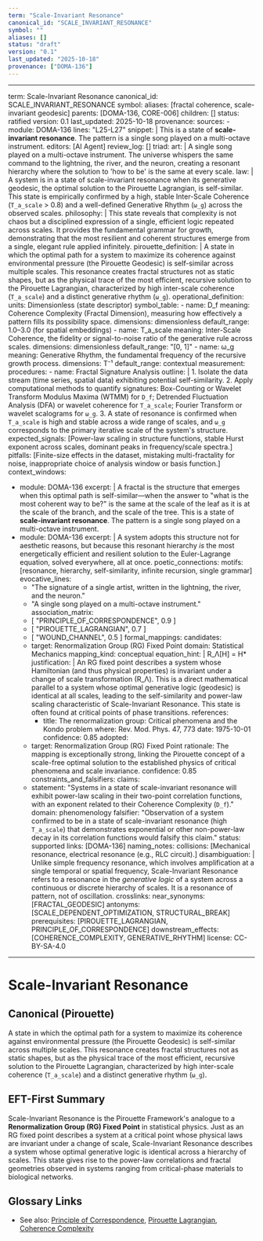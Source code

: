 ```yaml
---
term: "Scale-Invariant Resonance"
canonical_id: "SCALE_INVARIANT_RESONANCE"
symbol: ""
aliases: []
status: "draft"
version: "0.1"
last_updated: "2025-10-18"
provenance: ["DOMA-136"]
---
```


---
term: Scale-Invariant Resonance
canonical_id: SCALE_INVARIANT_RESONANCE
symbol: 
aliases: [fractal coherence, scale-invariant geodesic]
parents: [DOMA-136, CORE-006]
children: []
status: ratified
version: 0.1
last_updated: 2025-10-18
provenance:
  sources:
    - module: DOMA-136
      lines: "L25-L27"
      snippet: |
        This is a state of **scale-invariant resonance**. The pattern is a single song played on a multi-octave instrument.
  editors: [AI Agent]
  review_log: []
triad:
  art: |
    A single song played on a multi-octave instrument. The universe whispers the same command to the lightning, the river, and the neuron, creating a resonant hierarchy where the solution to 'how to be' is the same at every scale.
  law: |
    A system is in a state of scale-invariant resonance when its generative geodesic, the optimal solution to the Pirouette Lagrangian, is self-similar. This state is empirically confirmed by a high, stable Inter-Scale Coherence (`T_a_scale` > 0.8) and a well-defined Generative Rhythm (`ω_g`) across the observed scales.
  philosophy: |
    This state reveals that complexity is not chaos but a disciplined expression of a single, efficient logic repeated across scales. It provides the fundamental grammar for growth, demonstrating that the most resilient and coherent structures emerge from a single, elegant rule applied infinitely.
pirouette_definition: |
  A state in which the optimal path for a system to maximize its coherence against environmental pressure (the Pirouette Geodesic) is self-similar across multiple scales. This resonance creates fractal structures not as static shapes, but as the physical trace of the most efficient, recursive solution to the Pirouette Lagrangian, characterized by high inter-scale coherence (`T_a_scale`) and a distinct generative rhythm (`ω_g`).
operational_definition:
  units: Dimensionless (state descriptor)
  symbol_table:
    - name: D_f
      meaning: Coherence Complexity (Fractal Dimension), measuring how effectively a pattern fills its possibility space.
      dimensions: dimensionless
      default_range: 1.0–3.0 (for spatial embeddings)
    - name: T_a_scale
      meaning: Inter-Scale Coherence, the fidelity or signal-to-noise ratio of the generative rule across scales.
      dimensions: dimensionless
      default_range: "[0, 1]"
    - name: ω_g
      meaning: Generative Rhythm, the fundamental frequency of the recursive growth process.
      dimensions: T⁻¹
      default_range: contextual
  measurement:
    procedures:
      - name: Fractal Signature Analysis
        outline: |
          1. Isolate the data stream (time series, spatial data) exhibiting potential self-similarity.
          2. Apply computational methods to quantify signatures: Box-Counting or Wavelet Transform Modulus Maxima (WTMM) for `D_f`; Detrended Fluctuation Analysis (DFA) or wavelet coherence for `T_a_scale`; Fourier Transform or wavelet scalograms for `ω_g`.
          3. A state of resonance is confirmed when `T_a_scale` is high and stable across a wide range of scales, and `ω_g` corresponds to the primary iterative scale of the system's structure.
        expected_signals: [Power-law scaling in structure functions, stable Hurst exponent across scales, dominant peaks in frequency/scale spectra.]
        pitfalls: [Finite-size effects in the dataset, mistaking multi-fractality for noise, inappropriate choice of analysis window or basis function.]
context_windows:
  - module: DOMA-136
    excerpt: |
      A fractal is the structure that emerges when this optimal path is self-similar—when the answer to "what is the most coherent way to be?" is the same at the scale of the leaf as it is at the scale of the branch, and the scale of the tree. This is a state of **scale-invariant resonance**. The pattern is a single song played on a multi-octave instrument.
  - module: DOMA-136
    excerpt: |
      A system adopts this structure not for aesthetic reasons, but because this resonant hierarchy *is* the most energetically efficient and resilient solution to the Euler-Lagrange equation, solved everywhere, all at once.
poetic_connections:
  motifs: [resonance, hierarchy, self-similarity, infinite recursion, single grammar]
  evocative_lines:
    - "The signature of a single artist, written in the lightning, the river, and the neuron."
    - "A single song played on a multi-octave instrument."
  association_matrix:
    - [ "PRINCIPLE_OF_CORRESPONDENCE", 0.9 ]
    - [ "PIROUETTE_LAGRANGIAN", 0.7 ]
    - [ "WOUND_CHANNEL", 0.5 ]
formal_mappings:
  candidates:
    - target: Renormalization Group (RG) Fixed Point
      domain: Statistical Mechanics
      mapping_kind: conceptual
      equation_hint: |
        R_Λ[H] = H*
      justification: |
        An RG fixed point describes a system whose Hamiltonian (and thus physical properties) is invariant under a change of scale transformation (R_Λ). This is a direct mathematical parallel to a system whose optimal generative logic (geodesic) is identical at all scales, leading to the self-similarity and power-law scaling characteristic of Scale-Invariant Resonance. This state is often found at critical points of phase transitions.
      references:
        - title: The renormalization group: Critical phenomena and the Kondo problem
          where: Rev. Mod. Phys. 47, 773
          date: 1975-10-01
      confidence: 0.85
  adopted:
    - target: Renormalization Group (RG) Fixed Point
      rationale: The mapping is exceptionally strong, linking the Pirouette concept of a scale-free optimal solution to the established physics of critical phenomena and scale invariance.
      confidence: 0.85
constraints_and_falsifiers:
  claims:
    - statement: "Systems in a state of scale-invariant resonance will exhibit power-law scaling in their two-point correlation functions, with an exponent related to their Coherence Complexity (`D_f`)."
      domain: phenomenology
      falsifier: "Observation of a system confirmed to be in a state of scale-invariant resonance (high `T_a_scale`) that demonstrates exponential or other non-power-law decay in its correlation functions would falsify this claim."
      status: supported
      links: [DOMA-136]
naming_notes:
  collisions: [Mechanical resonance, electrical resonance (e.g., RLC circuit).]
  disambiguation: |
    Unlike simple frequency resonance, which involves amplification at a single temporal or spatial frequency, Scale-Invariant Resonance refers to a resonance in the *generative logic* of a system across a continuous or discrete hierarchy of scales. It is a resonance of pattern, not of oscillation.
crosslinks:
  near_synonyms: [FRACTAL_GEODESIC]
  antonyms: [SCALE_DEPENDENT_OPTIMIZATION, STRUCTURAL_BREAK]
  prerequisites: [PIROUETTE_LAGRANGIAN, PRINCIPLE_OF_CORRESPONDENCE]
  downstream_effects: [COHERENCE_COMPLEXITY, GENERATIVE_RHYTHM]
license: CC-BY-SA-4.0
---

# Scale-Invariant Resonance

## Canonical (Pirouette)
A state in which the optimal path for a system to maximize its coherence against environmental pressure (the Pirouette Geodesic) is self-similar across multiple scales. This resonance creates fractal structures not as static shapes, but as the physical trace of the most efficient, recursive solution to the Pirouette Lagrangian, characterized by high inter-scale coherence (`T_a_scale`) and a distinct generative rhythm (`ω_g`).

## EFT-First Summary
Scale-Invariant Resonance is the Pirouette Framework's analogue to a **Renormalization Group (RG) Fixed Point** in statistical physics. Just as an RG fixed point describes a system at a critical point whose physical laws are invariant under a change of scale, Scale-Invariant Resonance describes a system whose optimal generative logic is identical across a hierarchy of scales. This state gives rise to the power-law correlations and fractal geometries observed in systems ranging from critical-phase materials to biological networks.

## Glossary Links
- See also: [Principle of Correspondence](link-to-doma-136), [Pirouette Lagrangian](link-to-core-006), [Coherence Complexity](link-to-d_f)